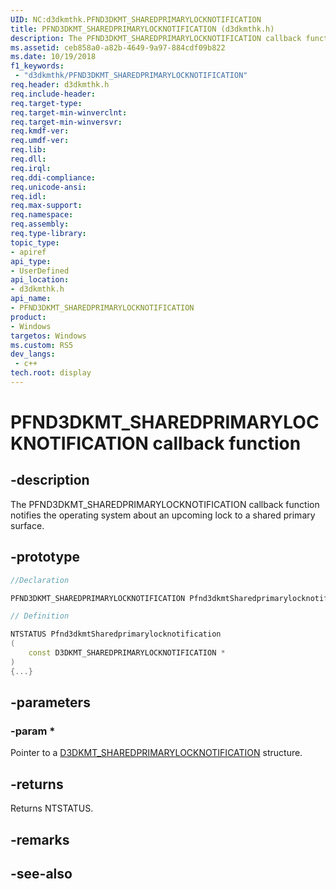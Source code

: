 ```yaml
---
UID: NC:d3dkmthk.PFND3DKMT_SHAREDPRIMARYLOCKNOTIFICATION
title: PFND3DKMT_SHAREDPRIMARYLOCKNOTIFICATION (d3dkmthk.h)
description: The PFND3DKMT_SHAREDPRIMARYLOCKNOTIFICATION callback function notifies the operating system about an upcoming lock to a shared primary surface.
ms.assetid: ceb858a0-a82b-4649-9a97-884cdf09b822
ms.date: 10/19/2018
f1_keywords:
 - "d3dkmthk/PFND3DKMT_SHAREDPRIMARYLOCKNOTIFICATION"
req.header: d3dkmthk.h
req.include-header:
req.target-type:
req.target-min-winverclnt:
req.target-min-winversvr:
req.kmdf-ver:
req.umdf-ver:
req.lib:
req.dll:
req.irql: 
req.ddi-compliance:
req.unicode-ansi:
req.idl:
req.max-support:
req.namespace:
req.assembly:
req.type-library: 
topic_type: 
- apiref
api_type: 
- UserDefined
api_location: 
- d3dkmthk.h
api_name: 
- PFND3DKMT_SHAREDPRIMARYLOCKNOTIFICATION
product:
- Windows
targetos: Windows
ms.custom: RS5
dev_langs:
 - c++
tech.root: display
---
```


# PFND3DKMT_SHAREDPRIMARYLOCKNOTIFICATION callback function

## -description

The PFND3DKMT_SHAREDPRIMARYLOCKNOTIFICATION callback function notifies the operating system about an upcoming lock to a shared primary surface.

## -prototype

```cpp
//Declaration

PFND3DKMT_SHAREDPRIMARYLOCKNOTIFICATION Pfnd3dkmtSharedprimarylocknotification; 

// Definition

NTSTATUS Pfnd3dkmtSharedprimarylocknotification 
(
	const D3DKMT_SHAREDPRIMARYLOCKNOTIFICATION *
)
{...}

```

## -parameters

### -param * 

Pointer to a [D3DKMT_SHAREDPRIMARYLOCKNOTIFICATION](ns-d3dkmthk-_d3dkmt_sharedprimarylocknotification.md) structure.

## -returns

Returns NTSTATUS.


## -remarks




## -see-also
